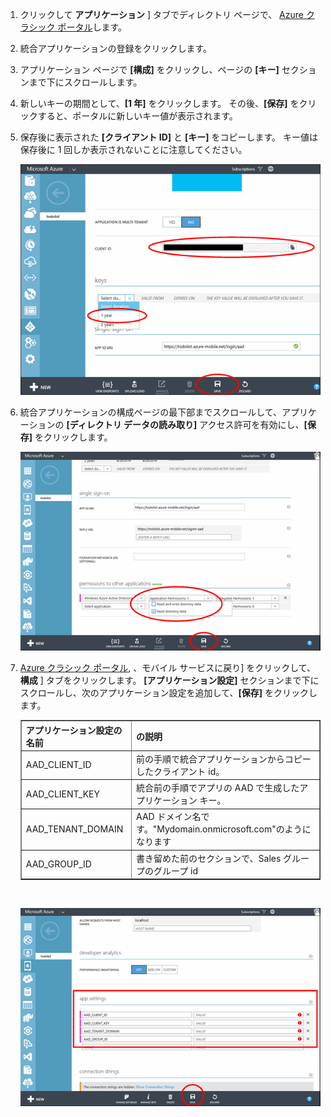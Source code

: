 1. クリックして **アプリケーション** ] タブでディレクトリ ページで、 [Azure クラシック ポータル](https://manage.windowsazure.com/)します。

2. 統合アプリケーションの登録をクリックします。

3. アプリケーション ページで **[構成]** をクリックし、ページの **[キー]** セクションまで下にスクロールします。
4. 新しいキーの期間として、**[1 年]** をクリックします。 その後、**[保存]** をクリックすると、ポータルに新しいキー値が表示されます。
5. 保存後に表示された **[クライアント ID]** と **[キー]** をコピーします。 キー値は保存後に 1 回しか表示されないことに注意してください。

    ![](./media/mobile-services-generate-aad-app-registration-access-key-rbac/client-id-and-key.png)

6. 統合アプリケーションの構成ページの最下部までスクロールして、アプリケーションの **[ディレクトリ データの読み取り]** アクセス許可を有効にし、**[保存]** をクリックします。

    ![](./media/mobile-services-generate-aad-app-registration-access-key-rbac/app-perms.png)

7. [Azure クラシック ポータル](https://manage.windowsazure.com/), 、モバイル サービスに戻り] をクリックして、 **構成** ] タブをクリックします。 **[アプリケーション設定]** セクションまで下にスクロールし、次のアプリケーション設定を追加して、**[保存]** をクリックします。

    <table border="1">
    <tr>
    <th>アプリケーション設定の名前</th><th>の説明</th>
    </tr>
    <tr>
    <td>AAD_CLIENT_ID</td><td>前の手順で統合アプリケーションからコピーしたクライアント id。</td>
    </tr>
    <tr>
    <td>AAD_CLIENT_KEY</td><td>統合前の手順でアプリの AAD で生成したアプリケーション キー。</td>
    </tr>
    <tr>
    <td>AAD_TENANT_DOMAIN</td><td>AAD ドメイン名です。"Mydomain.onmicrosoft.com"のようになります</td>
    </tr>
    <tr>
    <td>AAD_GROUP_ID</td><td>書き留めた前のセクションで、Sales グループのグループ id</td>
    </tr>
    </table><br/>

    ![](./media/mobile-services-generate-aad-app-registration-access-key-rbac/aad-app-settings.png)





